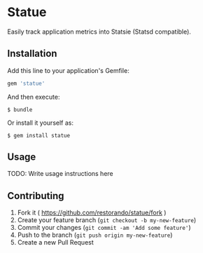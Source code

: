 # Statue

Easily track application metrics into Statsie (Statsd compatible).

## Installation

Add this line to your application's Gemfile:

```ruby
gem 'statue'
```

And then execute:

    $ bundle

Or install it yourself as:

    $ gem install statue

## Usage

TODO: Write usage instructions here

## Contributing

1. Fork it ( https://github.com/restorando/statue/fork )
2. Create your feature branch (`git checkout -b my-new-feature`)
3. Commit your changes (`git commit -am 'Add some feature'`)
4. Push to the branch (`git push origin my-new-feature`)
5. Create a new Pull Request
